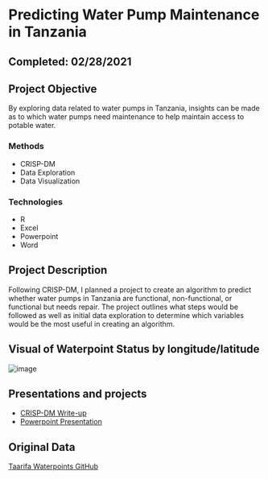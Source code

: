 # Predicting Water Pump Maintenance in Tanzania

## Completed: 02/28/2021

## Project Objective
By exploring data related to water pumps in Tanzania, insights can be made as to which water pumps need maintenance to help maintain access to potable water.

### Methods
* CRISP-DM
* Data Exploration
* Data Visualization

### Technologies
* R 
* Excel
* Powerpoint
* Word

## Project Description
Following CRISP-DM, I planned a project to create an algorithm to predict whether water pumps in Tanzania are functional, non-functional, or functional but needs repair. The project outlines what steps would be followed as well as initial data exploration to determine which variables would be the most useful in creating an algorithm. 

## Visual of Waterpoint Status by longitude/latitude
![image](https://user-images.githubusercontent.com/74040889/131297998-03062b49-d370-4606-b9e9-dc46faebb030.png)

## Presentations and projects
* [CRISP-DM Write-up](https://github.com/isabellaoakes/Predicting-Water-Pump-Maintenance/blob/main/Predicting%20Water%20Pump%20Maintenance.docx)
* [Powerpoint Presentation](https://github.com/isabellaoakes/Predicting-Water-Pump-Maintenance/blob/main/Predicting%20Water%20Pump%20Maintenance%20in%20Tanzania.pptx)

## Original Data
[Taarifa Waterpoints GitHub](https://github.com/taarifa/TaarifaWaterpoints)

